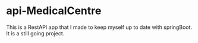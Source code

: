 # api-MedicalCentre
This is a RestAPI app that I made to keep myself up to date with springBoot. It is a still going project.
